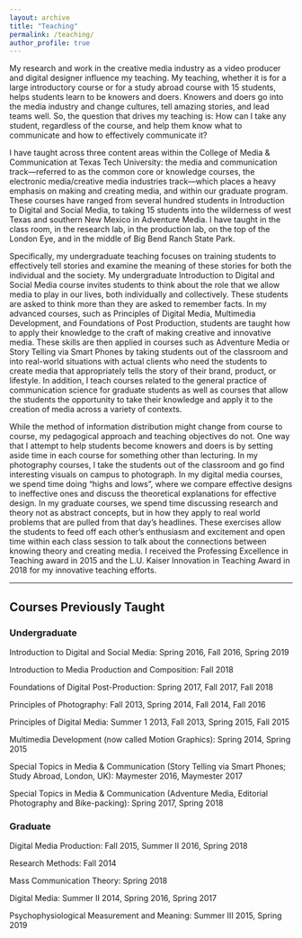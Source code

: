 ```yaml
---
layout: archive
title: "Teaching"
permalink: /teaching/
author_profile: true
---
```


My research and work in the creative media industry as a video producer and digital designer influence my teaching. My teaching, whether it is for a large introductory course or for a study abroad course with 15 students, helps students learn to be knowers and doers. Knowers and doers go into the media industry and change cultures, tell amazing stories, and lead teams well. So, the question that drives my teaching is: How can I take any student, regardless of the course, and help them know what to communicate and how to effectively communicate it? 

I have taught across three content areas within the College of Media & Communication at Texas Tech University: the media and communication track—referred to as the common core or knowledge courses, the electronic media/creative media industries track—which places a heavy emphasis on making and creating media, and within our graduate program. These courses have ranged from several hundred students in Introduction to Digital and Social Media, to taking 15 students into the wilderness of west Texas and southern New Mexico in Adventure Media. I have taught in the class room, in the research lab, in the production lab, on the top of the London Eye, and in the middle of Big Bend Ranch State Park. 

Specifically, my undergraduate teaching focuses on training students to effectively tell stories and examine the meaning of these stories for both the individual and the society. My undergraduate Introduction to Digital and Social Media course invites students to think about the role that we allow media to play in our lives, both individually and collectively. These students are asked to think more than they are asked to remember facts. In my advanced courses, such as Principles of Digital Media, Multimedia Development, and Foundations of Post Production, students are taught how to apply their knowledge to the craft of making creative and innovative media. These skills are then applied in courses such as Adventure Media or Story Telling via Smart Phones by taking students out of the classroom and into real-world situations with actual clients who need the students to create media that appropriately tells the story of their brand, product, or lifestyle. In addition, I teach courses related to the general practice of communication science for graduate students as well as courses that allow the students the opportunity to take their knowledge and apply it to the creation of media across a variety of contexts. 

While the method of information distribution might change from course to course, my pedagogical approach and teaching objectives do not. One way that I attempt to help students become knowers and doers is by setting aside time in each course for something other than lecturing. In my photography courses, I take the students out of the classroom and go find interesting visuals on campus to photograph. In my digital media courses, we spend time doing “highs and lows”, where we compare effective designs to ineffective ones and discuss the theoretical explanations for effective design. In my graduate courses, we spend time discussing research and theory not as abstract concepts, but in how they apply to real world problems that are pulled from that day’s headlines. These exercises allow the students to feed off each other’s enthusiasm and excitement and open time within each class session to talk about the connections between knowing theory and creating media. I received the Professing Excellence in Teaching award in 2015 and the L.U. Kaiser Innovation in Teaching Award in 2018 for my innovative teaching efforts.

---

## Courses Previously Taught

### Undergraduate
Introduction to Digital and Social Media: Spring 2016, Fall 2016, Spring 2019

Introduction to Media Production and Composition: Fall 2018

Foundations of Digital Post-Production: Spring 2017, Fall 2017, Fall 2018

Principles of Photography: Fall 2013, Spring 2014, Fall 2014, Fall 2016

Principles of Digital Media: Summer 1 2013, Fall 2013, Spring 2015, Fall 2015

Multimedia Development (now called Motion Graphics): Spring 2014, Spring 2015

Special Topics in Media & Communication (Story Telling via Smart Phones; Study Abroad, London, UK): Maymester 2016, Maymester 2017

Special Topics in Media & Communication (Adventure Media, Editorial Photography and Bike-packing): Spring 2017, Spring 2018

### Graduate
Digital Media Production: Fall 2015, Summer II 2016, Spring 2018

Research Methods: Fall 2014

Mass Communication Theory: Spring 2018

Digital Media: Summer II 2014, Spring 2016, Spring 2017

Psychophysiological Measurement and Meaning: Summer III 2015, Spring 2019


